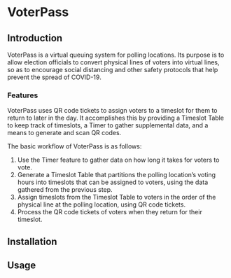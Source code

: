 # VoterPass

## Introduction
VoterPass is a virtual queuing system for polling locations. Its purpose is to allow election officials to convert physical lines of voters into virtual lines, so as to encourage social distancing and other safety protocols that help prevent the spread of COVID-19.

### Features
VoterPass uses QR code tickets to assign voters to a timeslot for them to return to later in the day. It accomplishes this by providing a Timeslot Table to keep track of timeslots, a Timer to gather supplemental data, and a means to generate and scan QR codes.

The basic workflow of VoterPass is as follows:

1. Use the Timer feature to gather data on how long it takes for voters to vote.
2. Generate a Timeslot Table that partitions the polling location’s voting hours into timeslots that can be assigned to voters, using the data gathered from the previous step.
3. Assign timeslots from the Timeslot Table to voters in the order of the physical line at the polling location, using QR code tickets.
4. Process the QR code tickets of voters when they return for their timeslot.

## Installation

## Usage
